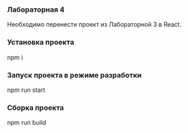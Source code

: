 ### Лабораторная 4
Необходимо перенести проект из Лабораторной 3 в React.

### Установка проекта
npm i

### Запуск проекта в режиме разработки
npm run start

### Сборка проекта
npm run build
